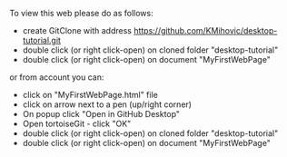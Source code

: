 To view this web please do as follows:

- create GitClone with address https://github.com/KMihovic/desktop-tutorial.git
- double click (or right click-open) on cloned folder "desktop-tutorial"
- double click (or right click-open) on document "MyFirstWebPage"

or from account you can:

- click on "MyFirstWebPage.html" file
- click on arrow next to a pen (up/right corner)
- On popup click "Open in GitHub Desktop"
- Open tortoiseGit - click "OK"
- double click (or right click-open) on cloned folder "desktop-tutorial"
- double click (or right click-open) on document "MyFirstWebPage"
